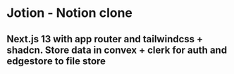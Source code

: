 # Jotion - Notion clone

## Next.js 13 with app router and tailwindcss + shadcn. Store data in convex + clerk for auth and edgestore to file store
